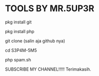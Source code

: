 # TOOLS BY MR.5UP3R
pkg install git

pkg install php

git clone (salin aja github nya)

cd S3P4M-5M5

php spam.sh


SUBSCRIBE MY CHANNEL!!!!!
Terimakasih. 
